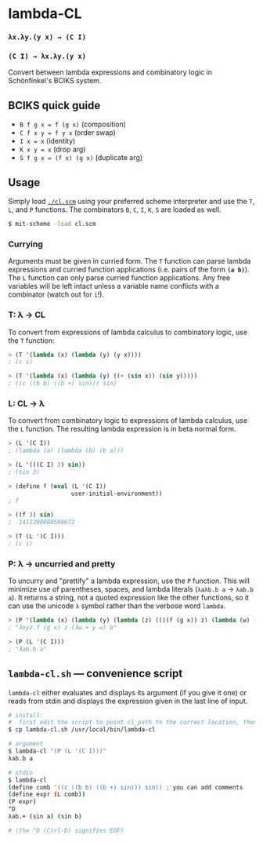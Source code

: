 # lambda-CL

### `λx.λy.(y x) → (C I)`
### `(C I) → λx.λy.(y x)`

Convert between lambda expressions and combinatory logic in Schönfinkel's
BCIKS system.

## BCIKS quick guide

- `B f g x = f (g x)` (composition)
- `C f x y = f y x` (order swap)
- `I x = x` (identity)
- `K x y = x` (drop arg)
- `S f g x = (f x) (g x)` (duplicate arg)

## Usage

Simply load [`./cl.scm`](./cl.scm) using your preferred scheme interpreter
and use the `T`, `L`, and `P` functions. The combinators `B`, `C`, `I`, `K`, `S`
are loaded as well.

```sh
$ mit-scheme -load cl.scm
```

### Currying

Arguments must be given in curried form. The `T` function can parse lambda
expressions and curried function applications (i.e. pairs of the form
**`(a b)`**). The `L` function can only parse curried function applications.
Any free variables will be left intact unless a variable name conflicts with
a combinator (watch out for `i`!).

### T: λ -> CL

To convert from expressions of lambda calculus to combinatory logic, use the
`T` function:

```scheme
> (T '(lambda (x) (lambda (y) (y x))))
; (c i)

> (T '(lambda (x) (lambda (y) ((+ (sin x)) (sin y)))))
; ((c ((b b) ((b +) sin))) sin)
```

### L: CL -> λ

To convert from combinatory logic to expressions of lambda calculus, use the
`L` function. The resulting lambda expression is in beta normal form.

```scheme
> (L '(C I))
; (lambda (a) (lambda (b) (b a)))

> (L '(((C I) 3) sin))
; (sin 3)

> (define f (eval (L '(C I))
                  user-initial-environment))
; f

> ((f 3) sin)
; .1411200080598672

> (T (L '(C I)))
; (c i)
```

### P: λ -> uncurried and pretty

To uncurry and "prettify" a lambda expression, use the `P` function. This
will minimize use of parentheses, spaces, and lambda literals (`λaλb.b a` ->
`λab.b a`). It returns a string, not a quoted expression like the other
functions, so it can use the unicode `λ` symbol rather than the verbose word
`lambda`.

```scheme
> (P '(lambda (x) (lambda (y) (lambda (z) ((((f (g x)) z) (lambda (w) ((+ y) w))) b)))))
; "λxyz.f (g x) z (λw.+ y w) b"

> (P (L '(C I)))
; "λab.b a"
```

## `lambda-cl.sh` — convenience script

`lambda-cl` either evaluates and displays its argument (if you give it one)
or reads from stdin and displays the expression given in the last line of
input.

```sh
# install:
#  first edit the script to point cl_path to the correct location, then
$ cp lambda-cl.sh /usr/local/bin/lambda-cl

# argument
$ lambda-cl "(P (L '(C I)))"
λab.b a

# stdin
$ lambda-cl
(define comb '((c ((b b) ((b +) sin))) sin)) ;'you can add comments
(define expr (L comb))
(P expr)
^D
λab.+ (sin a) (sin b) 

# (the ^D (Ctrl-D) signifies EOF)
```
